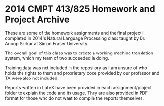 # 2014 CMPT 413/825 Homework and Project Archive

These are some of the homework assignments and the final project I completed in 2014's Natural Language Processing class taught by Dr. Anoop Sarkar at Simon Fraser University.

The overall goal of this class was to create a working machine translation system, which my team of two succeeded in doing.

Training data was not included in the repository as I am unsure of who holds the rights to them and proprietary code provided by our professor and TA were also not included.

Reports written in LaTeX have been provided in each assignment/project folder to explain the code and its usage. They are also provided in PDF format for those who do not want to compile the reports themselves.
